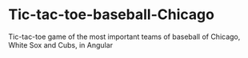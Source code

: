 # Tic-tac-toe-baseball-Chicago
Tic-tac-toe game of the most important teams of baseball of Chicago, White Sox and Cubs, in Angular
